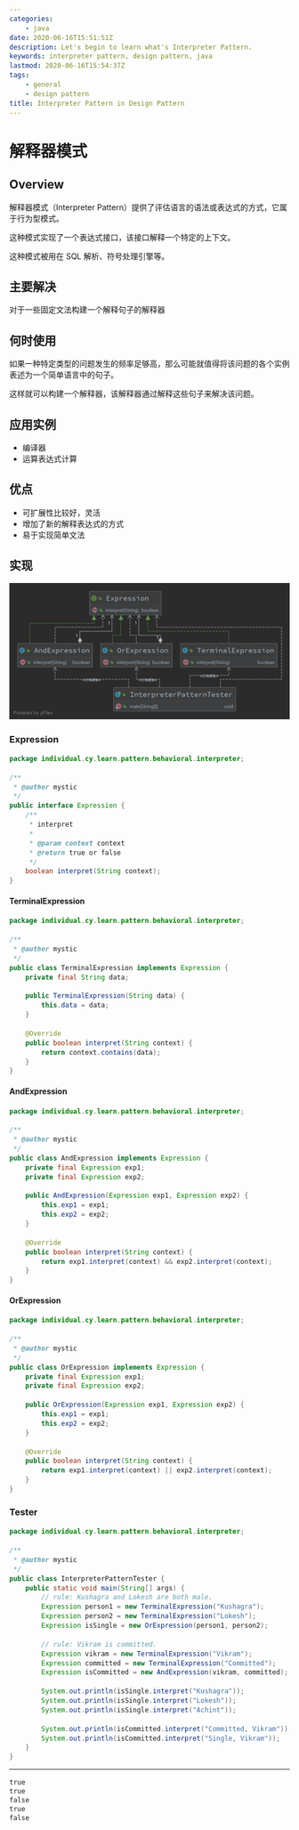 ```yaml
---
categories:
    - java
date: 2020-06-16T15:51:51Z
description: Let's begin to learn what's Interpreter Pattern.
keywords: interpreter pattern, design pattern, java
lastmod: 2020-06-16T15:54:37Z
tags:
    - general
    - design pattern
title: Interpreter Pattern in Design Pattern
---
```




# 解释器模式

## Overview

解释器模式（Interpreter Pattern）提供了评估语言的语法或表达式的方式，它属于行为型模式。

这种模式实现了一个表达式接口，该接口解释一个特定的上下文。

这种模式被用在 SQL 解析、符号处理引擎等。

## 主要解决

对于一些固定文法构建一个解释句子的解释器

## 何时使用

如果一种特定类型的问题发生的频率足够高，那么可能就值得将该问题的各个实例表述为一个简单语言中的句子。

这样就可以构建一个解释器，该解释器通过解释这些句子来解决该问题。

## 应用实例

- 编译器
- 运算表达式计算

## 优点

- 可扩展性比较好，灵活
- 增加了新的解释表达式的方式
- 易于实现简单文法

## 实现

![Interpreter Pattern](assets/interpreter-pattern.png)

### Expression

```java
package individual.cy.learn.pattern.behavioral.interpreter;

/**
 * @author mystic
 */
public interface Expression {
    /**
     * interpret
     *
     * @param context context
     * @return true or false
     */
    boolean interpret(String context);
}
```

#### TerminalExpression

```java
package individual.cy.learn.pattern.behavioral.interpreter;

/**
 * @author mystic
 */
public class TerminalExpression implements Expression {
    private final String data;

    public TerminalExpression(String data) {
        this.data = data;
    }

    @Override
    public boolean interpret(String context) {
        return context.contains(data);
    }
}
```

#### AndExpression

```java
package individual.cy.learn.pattern.behavioral.interpreter;

/**
 * @author mystic
 */
public class AndExpression implements Expression {
    private final Expression exp1;
    private final Expression exp2;

    public AndExpression(Expression exp1, Expression exp2) {
        this.exp1 = exp1;
        this.exp2 = exp2;
    }

    @Override
    public boolean interpret(String context) {
        return exp1.interpret(context) && exp2.interpret(context);
    }
}
```

#### OrExpression

```java
package individual.cy.learn.pattern.behavioral.interpreter;

/**
 * @author mystic
 */
public class OrExpression implements Expression {
    private final Expression exp1;
    private final Expression exp2;

    public OrExpression(Expression exp1, Expression exp2) {
        this.exp1 = exp1;
        this.exp2 = exp2;
    }

    @Override
    public boolean interpret(String context) {
        return exp1.interpret(context) || exp2.interpret(context);
    }
}
```

### Tester

```java
package individual.cy.learn.pattern.behavioral.interpreter;

/**
 * @author mystic
 */
public class InterpreterPatternTester {
    public static void main(String[] args) {
        // rule: Kushagra and Lokesh are both male.
        Expression person1 = new TerminalExpression("Kushagra");
        Expression person2 = new TerminalExpression("Lokesh");
        Expression isSingle = new OrExpression(person1, person2);

        // rule: Vikram is committed.
        Expression vikram = new TerminalExpression("Vikram");
        Expression committed = new TerminalExpression("Committed");
        Expression isCommitted = new AndExpression(vikram, committed);

        System.out.println(isSingle.interpret("Kushagra"));
        System.out.println(isSingle.interpret("Lokesh"));
        System.out.println(isSingle.interpret("Achint"));

        System.out.println(isCommitted.interpret("Committed, Vikram"));
        System.out.println(isCommitted.interpret("Single, Vikram"));
    }
}
```

---

```text
true
true
false
true
false
```
